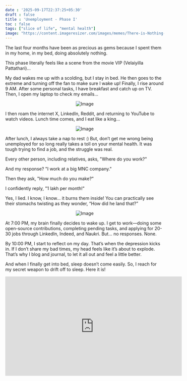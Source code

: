 ```yaml
---
date : '2025-09-17T22:37:25+05:30'
draft : false
title : 'Unemployment - Phase I'
toc : false
tags: ["slice of life", "mental health"]
image: "https://content.imageresizer.com/images/memes/There-is-Nothing-We-Can-Do-meme-803pij.jpg"
---
```



The last four months have been as precious as gems because I spent them in my home, in my bed, doing absolutely nothing.

This phase literally feels like a scene from the movie VIP (Velaiyilla Pattathari)...

My dad wakes me up with a scolding, but I stay in bed. He then goes to the extreme and turning off the fan to make sure I wake up! Finally, I rise around 9 AM. After some personal tasks, I have breakfast and catch up on TV. Then, I open my laptop to check my emails...

<p align="center">
  <img src="https://encrypted-tbn0.gstatic.com/images?q=tbn:ANd9GcSMqn0HVznffEqvn-xcxZWx6mfAWRdfNtSaEA&s" alt="Image" />
</p>

I then roam the internet X, LinkedIn, Reddit, and returning to YouTube to watch videos. Lunch time comes, and I eat like a king...

<p align="center">
  <img src="https://i.imgflip.com/7mr1vi.jpg" alt="Image" />
</p>

After lunch, I always take a nap to rest :) But, don’t get me wrong being unemployed for so long really takes a toll on your mental health. It was tough trying to find a job, and the struggle was real.

Every other person, including relatives, asks, "Where do you work?"

And my response? "I work at a big MNC company."

Then they ask, "How much do you make?"

I confidently reply, "1 lakh per month!"

Yes, I lied. I know, I know... it burns them inside! You can practically see their stomachs twisting as they wonder, “How did he land that?”

<p align="center">
  <img src="https://i.imgflip.com/3q6gin.jpg" alt="Image" />
</p>

At 7:00 PM, my brain finally decides to wake up. I get to work—doing some open-source contributions, completing pending tasks, and applying for 20-30 jobs through LinkedIn, Indeed, and Naukri. But... no responses. None.

By 10:00 PM, I start to reflect on my day. That’s when the depression kicks in. If I don’t share my bad times, my head feels like it’s about to explode. That’s why I blog and journal, to let it all out and feel a little better.

And when I finally get into bed, sleep doesn’t come easily. So, I reach for my secret weapon to drift off to sleep. Here it is!

<p align="center">
<iframe width="560" height="315" src="https://www.youtube.com/embed/8vhbTdWqXgU?si=WUBqMCX0VEje84-n" title="YouTube video player" frameborder="0" allow="accelerometer; autoplay; clipboard-write; encrypted-media; gyroscope; picture-in-picture; web-share" referrerpolicy="strict-origin-when-cross-origin" allowfullscreen></iframe>
</p>    

<!-- Comment Section Configurations! -->
<script src="https://giscus.app/client.js"
        data-repo="mdxabu/mdxabu.github.io"
        data-repo-id="R_kgDOLs5FtQ"
        data-category="Blogs"
        data-category-id="DIC_kwDOLs5Ftc4CrYy-"
        data-mapping="pathname"
        data-strict="0"
        data-reactions-enabled="1"
        data-emit-metadata="0"
        data-input-position="top"
        data-theme="light_protanopia"
        data-lang="en"
        crossorigin="anonymous"
        async>
</script>


